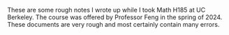 These are some rough notes I wrote up while I took Math H185 at UC Berkeley. The course was offered by Professor Feng in the spring of 2024. These documents are very rough and most certainly contain many errors. 